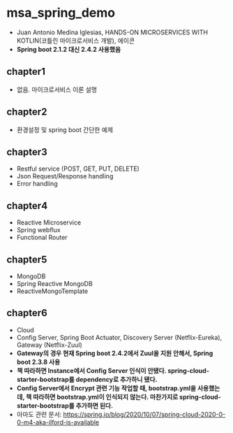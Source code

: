 # msa_spring_demo
* Juan Antonio Medina Iglesias, HANDS-ON MICROSERVICES WITH KOTLIN(코틀린 마이크로서비스 개발), 에이콘
* **Spring boot 2.1.2 대신 2.4.2 사용했음**

## chapter1
* 없음. 마이크로서비스 이론 설명

## chapter2
* 환경설정 및 spring boot 간단한 예제

## chapter3
* Restful service (POST, GET, PUT, DELETE)
* Json Request/Response handling
* Error handling

## chapter4
* Reactive Microservice
* Spring webflux
* Functional Router

## chapter5
* MongoDB
* Spring Reactive MongoDB
* ReactiveMongoTemplate

## chapter6
* Cloud
* Config Server, Spring Boot Actuator, Discovery Server (Netflix-Eureka), Gateway (Netflix-Zuul)
* **Gateway의 경우 현재 Spring boot 2.4.2에서 Zuul을 지원 안해서, Spring boot 2.3.8 사용**
* **책 따라하면 Instance에서 Config Server 인식이 안됐다. spring-cloud-starter-bootstrap를 dependency로 추가하니 됐다.**
* **Config Server에서 Encrypt 관련 기능 작업할 때, bootstrap.yml을 사용했는데, 책 따라하면 bootstrap.yml이 인식되지 않는다. 마찬가지로 spring-cloud-starter-bootstrap를 추가하면 된다.**
* 아마도 관련 문서: https://spring.io/blog/2020/10/07/spring-cloud-2020-0-0-m4-aka-ilford-is-available
